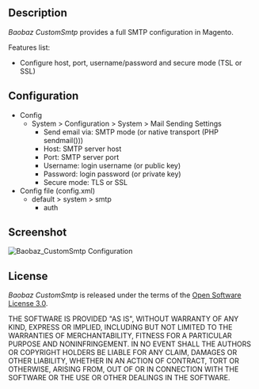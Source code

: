 Description
-----------

_Baobaz CustomSmtp_ provides a full SMTP configuration in Magento.

Features list:
* Configure host, port, username/password and secure mode (TSL or SSL)


Configuration
-------------

* Config
    * System > Configuration > System > Mail Sending Settings
        * Send email via: SMTP mode (or native transport (PHP sendmail()))
        * Host: SMTP server host
        * Port: SMTP server port
        * Username: login username (or public key)
        * Password: login password (or private key)
        * Secure mode: TLS or SSL
* Config file (config.xml)
    * default > system > smtp
        * auth


Screenshot
----------

![Baobaz_CustomSmtp Configuration](https://github.com/Baobaz/Magento_Baobaz_CustomSmtp/raw/master/doc/screenshots/Baobaz_CustomSmtp-Configuration.png "Baobaz_CustomSmtp Configuration")


License
----------

_Baobaz CustomSmtp_ is released under the terms of the [Open Software License 3.0](http://opensource.org/licenses/OSL-3.0).

THE SOFTWARE IS PROVIDED "AS IS", WITHOUT WARRANTY OF ANY KIND, EXPRESS
OR IMPLIED, INCLUDING BUT NOT LIMITED TO THE WARRANTIES OF MERCHANTABILITY,
FITNESS FOR A PARTICULAR PURPOSE AND NONINFRINGEMENT. IN NO EVENT SHALL
THE AUTHORS OR COPYRIGHT HOLDERS BE LIABLE FOR ANY CLAIM, DAMAGES OR OTHER
LIABILITY, WHETHER IN AN ACTION OF CONTRACT, TORT OR OTHERWISE, ARISING
FROM, OUT OF OR IN CONNECTION WITH THE SOFTWARE OR THE USE OR OTHER
DEALINGS IN THE SOFTWARE.